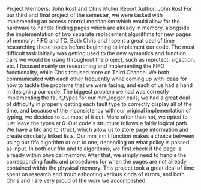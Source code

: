 Project Members: John Rost and Chris Muller
Report Author: John Rost
  For our third and final project of the semester, we were tasked with implementing an access control mechanism which would allow for the hardware to handle finding
pages which are already in memory, alongside the implementation of two separate replacement algorithms for new pages of memory: FIFO and TC. Both Chris and I 
spent a great deal of time researching these topics before beginning to implement our code. The most difficult task initially was getting used to the new symantics
and function calls we would be using throughout the project, such as mprotect, sigaction, etc. I focused mainly on researching and implementing the FIFO functionality,
while Chris focused more on Third Chance. We both communicated with each other frequently while coming up with ideas for how to tackle the problems that we were facing,
and each of us had a hand in designing our code. The biggest problem we had was correctly implementing the fault_types for our mm_logger calls; we had a great deal of 
difficulty in properly getting each fault type to correctly display all of the time, and because of the inconsistency with our original implementation of typing, we 
decided to cut most of it out. More often than not, we opted to just leave the types at 0. Our code's structure follows a fairly logical path. We have a fifo and tc
struct, which allow us to store page information and create circularly linked lists. Our mm_innit function makes a choice between using our fifo algorithm or our
tc one, depending on what policy is passed as input. In both our fifo and tc algorithms, we first check if the page is already within physical memory. After that, we 
simply need to handle the corresponding faults and procedures for when the pages are not already contained within the physical memory. This project took
a great deal of time spent on research and troubleshooting various kinds of errors, and both Chris and I are very proud of the work we accomplished.
